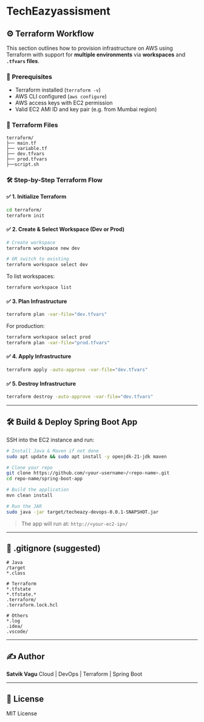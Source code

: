 # TechEazyassisment
## ⚙️ Terraform Workflow

This section outlines how to provision infrastructure on AWS using Terraform with support for **multiple environments** via **workspaces** and **`.tfvars` files**.

### 📌 Prerequisites

* Terraform installed (`terraform -v`)
* AWS CLI configured (`aws configure`)
* AWS access keys with EC2 permission
* Valid EC2 AMI ID and key pair (e.g. from Mumbai region)

### 📁 Terraform Files

```
terraform/
├── main.tf
├── variable.tf
├── dev.tfvars
├── prod.tfvars
├──script.sh
```

### 🛠️ Step-by-Step Terraform Flow

#### ✅ 1. Initialize Terraform

```bash
cd terraform/
terraform init
```

#### ✅ 2. Create & Select Workspace (Dev or Prod)

```bash
# Create workspace
terraform workspace new dev

# OR switch to existing
terraform workspace select dev
```

To list workspaces:

```bash
terraform workspace list
```

#### ✅ 3. Plan Infrastructure

```bash
terraform plan -var-file="dev.tfvars"
```

For production:

```bash
terraform workspace select prod
terraform plan -var-file="prod.tfvars"
```

#### ✅ 4. Apply Infrastructure

```bash
terraform apply -auto-approve -var-file="dev.tfvars"
```

#### ✅ 5.  Destroy Infrastructure

```bash
terraform destroy -auto-approve -var-file="dev.tfvars"
```

---

## 🛠️ Build & Deploy Spring Boot App

SSH into the EC2 instance and run:

```bash
# Install Java & Maven if not done
sudo apt update && sudo apt install -y openjdk-21-jdk maven

# Clone your repo
git clone https://github.com/<your-username>/<repo-name>.git
cd repo-name/spring-boot-app

# Build the application
mvn clean install

# Run the JAR
sudo java -jar target/techeazy-devops-0.0.1-SNAPSHOT.jar
```

> The app will run at: `http://<your-ec2-ip>/`

---

## 🔐 .gitignore (suggested)

```gitignore
# Java
/target
*.class

# Terraform
*.tfstate
*.tfstate.*
.terraform/
.terraform.lock.hcl

# Others
*.log
.idea/
.vscode/
```

---

## ✍️ Author

**Satvik Vagu**
Cloud | DevOps | Terraform | Spring Boot

---

## 📜 License

MIT License








  

